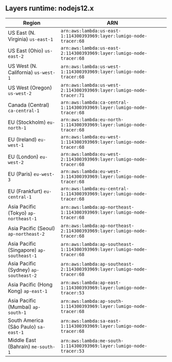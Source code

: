 Layers runtime: nodejs12.x
----
| Region | ARN |
| --- | --- |
|US East (N. Virginia)  `us-east-1`|`arn:aws:lambda:us-east-1:114300393969:layer:lumigo-node-tracer:68`|
|US East (Ohio)  `us-east-2`|`arn:aws:lambda:us-east-2:114300393969:layer:lumigo-node-tracer:68`|
|US West (N. California)  `us-west-1`|`arn:aws:lambda:us-west-1:114300393969:layer:lumigo-node-tracer:68`|
|US West (Oregon)  `us-west-2`|`arn:aws:lambda:us-west-2:114300393969:layer:lumigo-node-tracer:71`|
|Canada (Central)  `ca-central-1`|`arn:aws:lambda:ca-central-1:114300393969:layer:lumigo-node-tracer:68`|
|EU (Stockholm)  `eu-north-1`|`arn:aws:lambda:eu-north-1:114300393969:layer:lumigo-node-tracer:68`|
|EU (Ireland)  `eu-west-1`|`arn:aws:lambda:eu-west-1:114300393969:layer:lumigo-node-tracer:68`|
|EU (London)  `eu-west-2`|`arn:aws:lambda:eu-west-2:114300393969:layer:lumigo-node-tracer:68`|
|EU (Paris)  `eu-west-3`|`arn:aws:lambda:eu-west-3:114300393969:layer:lumigo-node-tracer:68`|
|EU (Frankfurt)  `eu-central-1`|`arn:aws:lambda:eu-central-1:114300393969:layer:lumigo-node-tracer:68`|
|Asia Pacific (Tokyo)  `ap-northeast-1`|`arn:aws:lambda:ap-northeast-1:114300393969:layer:lumigo-node-tracer:68`|
|Asia Pacific (Seoul)  `ap-northeast-2`|`arn:aws:lambda:ap-northeast-2:114300393969:layer:lumigo-node-tracer:68`|
|Asia Pacific (Singapore)  `ap-southeast-1`|`arn:aws:lambda:ap-southeast-1:114300393969:layer:lumigo-node-tracer:68`|
|Asia Pacific (Sydney)  `ap-southeast-2`|`arn:aws:lambda:ap-southeast-2:114300393969:layer:lumigo-node-tracer:68`|
|Asia Pacific (Hong Kong)  `ap-east-1`|`arn:aws:lambda:ap-east-1:114300393969:layer:lumigo-node-tracer:53`|
|Asia Pacific (Mumbai)  `ap-south-1`|`arn:aws:lambda:ap-south-1:114300393969:layer:lumigo-node-tracer:68`|
|South America (São Paulo)  `sa-east-1`|`arn:aws:lambda:sa-east-1:114300393969:layer:lumigo-node-tracer:68`|
|Middle East (Bahrain)  `me-south-1`|`arn:aws:lambda:me-south-1:114300393969:layer:lumigo-node-tracer:53`|
